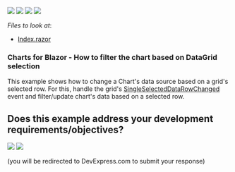 <!-- default badges list -->
![](https://img.shields.io/endpoint?url=https://codecentral.devexpress.com/api/v1/VersionRange/225684167/19.1.9%2B)
[![](https://img.shields.io/badge/Open_in_DevExpress_Support_Center-FF7200?style=flat-square&logo=DevExpress&logoColor=white)](https://supportcenter.devexpress.com/ticket/details/T838027)
[![](https://img.shields.io/badge/📖_How_to_use_DevExpress_Examples-e9f6fc?style=flat-square)](https://docs.devexpress.com/GeneralInformation/403183)
[![](https://img.shields.io/badge/💬_Leave_Feedback-feecdd?style=flat-square)](#does-this-example-address-your-development-requirementsobjectives)
<!-- default badges end -->
<!-- default file list -->
*Files to look at*:

* [Index.razor](./CS/Charts/Pages/Index.razor)
<!-- default file list end -->

### Charts for Blazor - How to filter the chart based on DataGrid selection

This example shows how to change a Chart's data source based on a grid's selected row. For this, handle the grid's [SingleSelectedDataRowChanged][0] event and filter/update chart's data based on a selected row.

[0]: https://docs.devexpress.com/Blazor/DevExpress.Blazor.Base.DxDataGridBase-1.SingleSelectedDataRowChanged
<!-- feedback -->
## Does this example address your development requirements/objectives?

[<img src="https://www.devexpress.com/support/examples/i/yes-button.svg"/>](https://www.devexpress.com/support/examples/survey.xml?utm_source=github&utm_campaign=blazor-Charts-how-to-filter-the-chart-based-on-DataGrid-selection&~~~was_helpful=yes) [<img src="https://www.devexpress.com/support/examples/i/no-button.svg"/>](https://www.devexpress.com/support/examples/survey.xml?utm_source=github&utm_campaign=blazor-Charts-how-to-filter-the-chart-based-on-DataGrid-selection&~~~was_helpful=no)

(you will be redirected to DevExpress.com to submit your response)
<!-- feedback end -->
